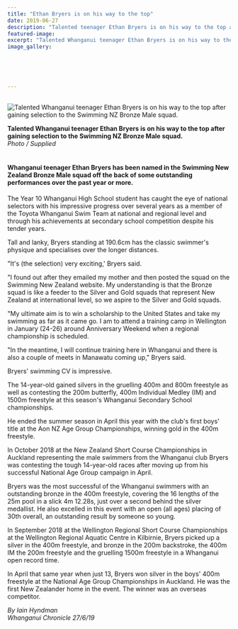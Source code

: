 ```yaml
---
title: "Ethan Bryers is on his way to the top"
date: 2019-06-27
description: "Talented teenager Ethan Bryers is on his way to the top after gaining selection to the Swimming NZ Bronze Male squad..."
featured-image: 
excerpt: "Talented Whanganui teenager Ethan Bryers is on his way to the top after gaining selection to the Swimming NZ Bronze Male squad."
image_gallery:
    
    
    
    
    
---
```


<p><br /><img src="https://www.nzherald.co.nz/resizer/fhzjvAGBApKWl65GcfaB4uVbtQQ=/620x349/smart/filters:quality(70)/arc-anglerfish-syd-prod-nzme.s3.amazonaws.com/public/W4YUIS43HRHCJDGEV7PBCF4GBY.jpg" alt="Talented Whanganui teenager Ethan Bryers is on his way to the top after gaining selection to the Swimming NZ Bronze Male squad." /></p>
<p><strong>Talented Whanganui teenager Ethan Bryers is on his way to the top after gaining selection to the Swimming NZ Bronze Male squad.</strong><br /><em>Photo / Supplied</em></p>
<h4><br /><strong>Whanganui teenager Ethan Bryers has been named in the Swimming New Zealand Bronze Male squad off the back of some outstanding performances over the past year or more.</strong></h4>
<p>The Year 10 Whanganui High School student has caught the eye of national selectors with his impressive progress over several years as a member of the Toyota Whanganui Swim Team at national and regional level and through his achievements at secondary school competition despite his tender years.</p>
<p>Tall and lanky, Bryers standing at 190.6cm has the classic swimmer's physique and specialises over the longer distances.</p>
<p>"It's (the selection) very exciting,' Bryers said.</p>
<p>"I found out after they emailed my mother and then posted the squad on the Swimming New Zealand website. My understanding is that the Bronze squad is like a feeder to the Silver and Gold squads that represent New Zealand at international level, so we aspire to the Silver and Gold squads.</p>
<p>"My ultimate aim is to win a scholarship to the United States and take my swimming as far as it came go. I am to attend a training camp in Wellington in January (24-26) around Anniversary Weekend when a regional championship is scheduled.</p>
<p>"In the meantime, I will continue training here in Whanganui and there is also a couple of meets in Manawatu coming up," Bryers said.</p>
<p>Bryers' swimming CV is impressive.</p>
<p>The 14-year-old gained silvers in the gruelling 400m and 800m freestyle as well as contesting the 200m butterfly, 400m Individual Medley (IM) and 1500m freestyle at this season's Whanganui Secondary School championships.</p>
<p>He ended the summer season in April this year with the club's first boys' title at the Aon NZ Age Group Championships, winning gold in the 400m freestyle.</p>
<p>In October 2018 at the New Zealand Short Course Championships in Auckland representing the male swimmers from the Whanganui club Bryers was contesting the tough 14-year-old races after moving up from his successful National Age Group campaign in April.</p>
<p>Bryers was the most successful of the Whanganui swimmers with an outstanding bronze in the 400m freestyle, covering the 16 lengths of the 25m pool in a slick 4m 12.28s, just over a second behind the silver medallist. He also excelled in this event with an open (all ages) placing of 30th overall, an outstanding result by someone so young.</p>
<p>In September 2018 at the Wellington Regional Short Course Championships at the Wellington Regional Aquatic Centre in Kilbirnie, Bryers picked up a silver in the 400m freestyle, and bronze in the 200m backstroke, the 400m IM the 200m freestyle and the gruelling 1500m freestyle in a Whanganui open record time.</p>
<p>In April that same year when just 13, Bryers won silver in the boys' 400m freestyle at the National Age Group Championships in Auckland. He was the first New Zealander home in the event. The winner was an overseas competitor.</p>
<p><em>By Iain Hyndman<br />Whanganui Chronicle 27/6/19</em></p>

